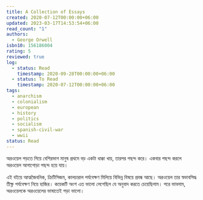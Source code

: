 ```yaml
---
title: A Collection of Essays
created: 2020-07-12T00:00:00+06:00
updated: 2023-03-17T14:53:54+06:00
read_count: "1"
authors:
  - George Orwell
isbn10: 156186004
rating: 5
reviewed: true
log:
  - status: Read
    timestamp: 2020-09-28T00:00:00+06:00
  - status: To Read
    timestamp: 2020-07-12T00:00:00+06:00
tags:
  - anarchism
  - colonialism
  - european
  - history
  - politics
  - socialism
  - spanish-civil-war
  - wwii
status: Read
---
```

অরওয়েল পড়তে গিয়ে বেশিরভাগ মানুষ প্রথমে বড় একটা ধাক্কা খায়, তারপর পছন্দ করে। একবার পছন্দ করলে অরওয়েল আগাগোড়া পছন্দ হয়ে যায়।  
  
এই বইয়ে আত্মজৈবনিক, ক্রিটিসিজম, কালচারাল পর্যবেক্ষণ মিলিয়ে বিভিন্ন বিষয়ে প্রবন্ধ আছে। অরওয়েল তার স্বভাবসিদ্ধ তীক্ষ্ণ পর্যবেক্ষণ নিয়ে হাজির। কয়েকটি অংশ এত ভালো লেগেছিল যে অনুবাদ করতে চেয়েছিলাম। পরে ভাবলাম, অরওয়েলকে অরওয়েলের ভাষাতেই পড়া ভালো।
